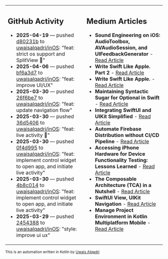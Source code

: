 <table>
<tr>
<td valign="top" width="50%">
        
## GitHub Activity
           
- **2025-04-19** — pushed [d80231b](https://github.com/uwaisalqadri/inOS/commits/d80231b779745fb7d633908ab244f7979cf600ed) to [uwaisalqadri/inOS](https://github.com/uwaisalqadri/inOS): "feat: strict os support and SplitView 🎉"
- **2025-04-06** — pushed [bf6a3d7](https://github.com/uwaisalqadri/inOS/commits/bf6a3d773355d9f7632841a4d90dfdf2737c96df) to [uwaisalqadri/inOS](https://github.com/uwaisalqadri/inOS): "feat: improve UI/UX"
- **2025-03-30** — pushed [26f6be7](https://github.com/uwaisalqadri/inOS/commits/26f6be7f49b77821468888c1d77922c76c2f4280) to [uwaisalqadri/inOS](https://github.com/uwaisalqadri/inOS): "feat: update navigation flow"
- **2025-03-30** — pushed [36d5406](https://github.com/uwaisalqadri/inOS/commits/36d5406b17f1b6dab934354abc0ef426b5aadc27) to [uwaisalqadri/inOS](https://github.com/uwaisalqadri/inOS): "feat: live activity 🦍"
- **2025-03-30** — pushed [0f4d995](https://github.com/uwaisalqadri/inOS/commits/0f4d995402305bab10e57df9f74e8151db76dda0) to [uwaisalqadri/inOS](https://github.com/uwaisalqadri/inOS): "feat: implement control widget to open app, and initiate live activity"
- **2025-03-30** — pushed [4b8c014](https://github.com/uwaisalqadri/inOS/commits/4b8c0145a07005db89b60705e3b72eede1664c07) to [uwaisalqadri/inOS](https://github.com/uwaisalqadri/inOS): "feat: implement control widget to open app, and initiate live activity"
- **2025-03-29** — pushed [2454388](https://github.com/uwaisalqadri/inOS/commits/245438815881e87f6d3a7f671b921a858451faf3) to [uwaisalqadri/inOS](https://github.com/uwaisalqadri/inOS): "style: improve ui ux"
            
</td>
        
<td valign="top" width="50%">
        
## Medium Articles
            
- **Sound Engineering on iOS: AudioToolbox, AVAudioSession, and UIFeedbackGenerator** - [Read Article](https://medium.com/@uwaisalqadri/sound-engineering-on-ios-audiotoolbox-avaudiosession-and-uifeedbackgenerator-7ecee15db93a?source=rss-e28d558666f9------2)
- **Write Swift Like Apple. Part 2** - [Read Article](https://medium.com/@uwaisalqadri/write-swift-like-apple-part-2-44e025e51824?source=rss-e28d558666f9------2)
- **Write Swift Like Apple.** - [Read Article](https://medium.com/@uwaisalqadri/write-swift-like-apple-4c4331cf140c?source=rss-e28d558666f9------2)
- **Maintaining Syntactic Sugar for Optional in Swift** - [Read Article](https://medium.com/@uwaisalqadri/maintaining-syntactic-sugar-for-optional-in-swift-dfb7f9019fba?source=rss-e28d558666f9------2)
- **Integrating SwiftUI and UIKit Simplified** - [Read Article](https://medium.com/@uwaisalqadri/seamlessly-bridging-swiftui-and-uikit-a-practical-approach-f7cb8d2f6f11?source=rss-e28d558666f9------2)
- **Automate Firebase Distribution without CI/CD Pipeline** - [Read Article](https://medium.com/@uwaisalqadri/automate-firebase-distribution-89cb261fd860?source=rss-e28d558666f9------2)
- **Accessing iPhone Hardware for Device Functionality Testing: Lessons Learned** - [Read Article](https://medium.com/@uwaisalqadri/accessing-iphone-hardware-for-device-functionality-testing-lessons-learned-5d81676082d8?source=rss-e28d558666f9------2)
- **The Composable Architecture (TCA) in a Nutshell** - [Read Article](https://medium.com/@uwaisalqadri/the-composable-architecture-tca-in-a-nutshell-3c574708542c?source=rss-e28d558666f9------2)
- **SwiftUI View, UIKit Navigation** - [Read Article](https://medium.com/@uwaisalqadri/swiftui-view-uikit-navigation-74aa22fc0e0?source=rss-e28d558666f9------2)
- **Manage Project Environment in Kotlin Multiplatform Mobile** - [Read Article](https://medium.com/@uwaisalqadri/manage-project-environment-in-kotlin-multiplatform-mobile-528847c3bfc5?source=rss-e28d558666f9------2)
            
</td>
</tr>
</table>
        
<sub>This is an automation written in Kotlin by <a href="https://uwais.framer.website/">Uwais Alqadri</a></sub>